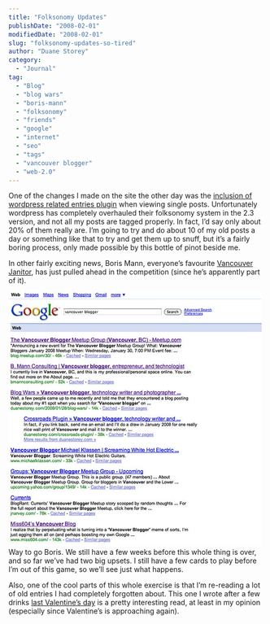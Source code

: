 ```yaml
---
title: "Folksonomy Updates"
publishDate: "2008-02-01"
modifiedDate: "2008-02-01"
slug: "folksonomy-updates-so-tired"
author: "Duane Storey"
category:
  - "Journal"
tag:
  - "Blog"
  - "blog wars"
  - "boris-mann"
  - "folksonomy"
  - "friends"
  - "google"
  - "internet"
  - "seo"
  - "tags"
  - "vancouver blogger"
  - "web-2.0"
---
```


One of the changes I made on the site the other day was the [inclusion of wordpress related entries plugin](http://www.migratorynerd.com/2008/01/a-few-small-web-related-changes/) when viewing single posts. Unfortunately wordpress has completely overhauled their folksonomy system in the 2.3 version, and not all my posts are tagged properly. In fact, I’d say only about 20% of them really are. I’m going to try and do about 10 of my old posts a day or something like that to try and get them up to snuff, but it’s a fairly boring process, only made possible by this bottle of pinot beside me.

In other fairly exciting news, Boris Mann, everyone’s favourite [Vancouver Janitor](http://bmannconsulting.com), has just pulled ahead in the competition (since he’s apparently part of it).

  
[![](_images/folksonomy-updates-1.jpg)](http://www.flickr.com/photos/duanestorey/2234384996/)  
Way to go Boris. We still have a few weeks before this whole thing is over, and so far we’ve had two big upsets. I still have a few cards to play before I’m out of this game, so we’ll see just what happens.

Also, one of the cool parts of this whole exercise is that I’m re-reading a lot of old entries I had completely forgotten about. This one I wrote after a few drinks [last Valentine’s day](http://www.migratorynerd.com/2007/02/valentines-day/) is a pretty interesting read, at least in my opinion (especially since Valentine’s is approaching again).